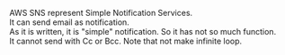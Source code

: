AWS SNS represent Simple Notification Services.  
It can send email as notification.  
As it is written, it is "simple" notification. So it has not so much function.  
It cannot send with Cc or Bcc.
Note that not make infinite loop.  

